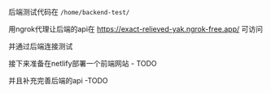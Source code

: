 后端测试代码在 `/home/backend-test/` 

用ngrok代理让后端的api在 https://exact-relieved-yak.ngrok-free.app/  可访问

并通过后端连接测试

接下来准备在netlify部署一个前端网站 - TODO

并且补充完善后端的api -TODO
